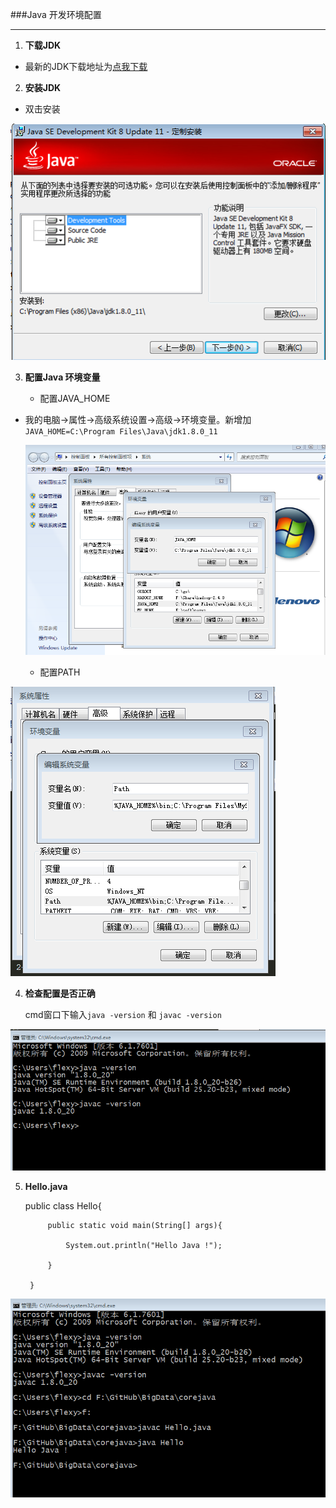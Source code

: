 ###Java 开发环境配置



***



1. __下载JDK__



+	最新的JDK下载地址为[点我下载][1]



2. __安装JDK__



+   双击安装

![install][2]



3. __配置Java 环境变量__

	+ 配置JAVA_HOME

+	我的电脑->属性->高级系统设置->高级->环境变量。新增加`JAVA_HOME=C:\Program Files\Java\jdk1.8.0_11`

    ![java_home][3]

	+ 配置PATH

![Path][4]

4. __检查配置是否正确__

	cmd窗口下输入`java -version` 和 `javac -version`

![cmd][5]



5. __Hello.java__

	

   	public class Hello{

			public static void main(String[] args){

				System.out.println("Hello Java !");

			}	

		}

        

![hello][6]

	













[1]: http://www.oracle.com/technetwork/java/javase/downloads/index.html

[2]: 1.1_01.png

[3]: 1.1_02.png

[4]: 1.1_03.png

[5]: 1.1_04.png

[6]: 1.1_05.png